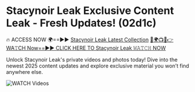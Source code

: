 # Stacynoir Leak Exclusive Content Leak - Fresh Updates! (02d1c)

🔥 ACCESS NOW 🌍==►► <a href="https://tinyurl.com/3fjeunct" rel="nofollow">Stacynoir Leak Latest Collection</a></h3>
[🔴🌍📺📱👉WA𝚃CH Now==►► CLICK HERE TO Stacynoir Leak 𝚆𝙰𝚃𝙲𝙷 NOW](https://tinyurl.com/3fjeunct)

Unlock Stacynoir Leak's private videos and photos today! Dive into the newest 2025 content updates and explore exclusive material you won’t find anywhere else.


<a href="https://tinyurl.com/3fjeunct" rel="nofollow" data-target="animated-image.originalLink"><img src="https://camo.githubusercontent.com/8a4f000d20f83aca3bf7ec5f350d767afa0574a8a352519fd8cfa583a6f93a33/68747470733a2f2f692e696d6775722e636f6d2f644a486b345a712e676966" alt="WATCH Videos" data-canonical-src="https://i.imgur.com/dJHk4Zq.gif" style="max-width: 100%; display: inline-block;" data-target="animated-image.originalImage"></a>
